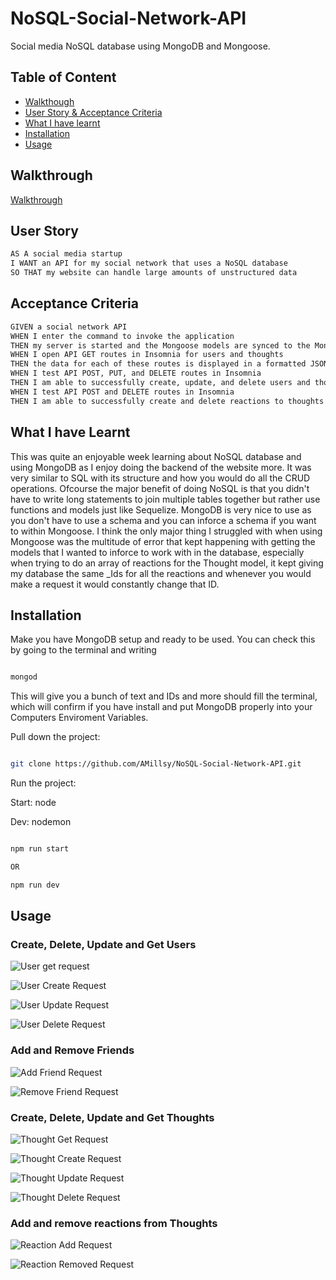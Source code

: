 # NoSQL-Social-Network-API

Social media NoSQL database using MongoDB and Mongoose.

## Table of Content

- [Walkthough](#walkthrough)
- [User Story & Acceptance Criteria](#user-story)
- [What I have learnt](#what-i-have-learnt)
- [Installation](#installation)
- [Usage](#usage)

## Walkthrough

[Walkthrough](https://www.youtube.com/watch?v=al13-myWQFQ)

## User Story

```md
AS A social media startup
I WANT an API for my social network that uses a NoSQL database
SO THAT my website can handle large amounts of unstructured data
```

## Acceptance Criteria

```md
GIVEN a social network API
WHEN I enter the command to invoke the application
THEN my server is started and the Mongoose models are synced to the MongoDB database
WHEN I open API GET routes in Insomnia for users and thoughts
THEN the data for each of these routes is displayed in a formatted JSON
WHEN I test API POST, PUT, and DELETE routes in Insomnia
THEN I am able to successfully create, update, and delete users and thoughts in my database
WHEN I test API POST and DELETE routes in Insomnia
THEN I am able to successfully create and delete reactions to thoughts and add and remove friends to a user’s friend list
```

## What I have Learnt

This was quite an enjoyable week learning about NoSQL database and using MongoDB as I enjoy doing the backend of the website more. It was very similar to SQL with its structure and how you would do all the CRUD operations. Ofcourse the major benefit of doing NoSQL is that you didn't have to write long statements to join multiple tables together but rather use functions and models just like Sequelize. MongoDB is very nice to use as you don't have to use a schema and you can inforce a schema if you want to within Mongoose. I think the only major thing I struggled with when using Mongoose was the multitude of error that kept happening with getting the models that I wanted to inforce to work with in the database, especially when trying to do an array of reactions for the Thought model, it kept giving my database the same \_Ids for all the reactions and whenever you would make a request it would constantly change that ID.

## Installation

Make you have MongoDB setup and ready to be used. You can check this by going to the terminal and writing

```bash

mongod

```

This will give you a bunch of text and IDs and more should fill the terminal, which will confirm if you have install and put MongoDB properly into your Computers Enviroment Variables.

Pull down the project:

```bash

git clone https://github.com/AMillsy/NoSQL-Social-Network-API.git

```

Run the project:

Start: node

Dev: nodemon

```bash

npm run start

OR

npm run dev

```

## Usage

### Create, Delete, Update and Get Users

![User get request](./readme-images/userGet.png)

![User Create Request](./readme-images/userCreate.png)

![User Update Request](./readme-images/userUpdate.png)

![User Delete Request](./readme-images/userDelete.png)

### Add and Remove Friends

![Add Friend Request](./readme-images/friendAdd.png)

![Remove Friend Request](./readme-images/friendRemove.png)

### Create, Delete, Update and Get Thoughts

![Thought Get Request](./readme-images/thoughtGet.png)

![Thought Create Request](./readme-images/thoughtCreate.png)

![Thought Update Request](./readme-images/thoughtUpdate.png)

![Thought Delete Request](./readme-images/thoughtDelete.png)

### Add and remove reactions from Thoughts

![Reaction Add Request](./readme-images/reactionAdd.png)

![Reaction Removed Request](./readme-images/reactionRemove.png)

